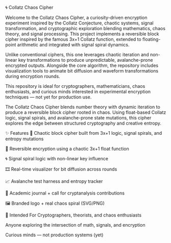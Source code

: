 🌀 Collatz Chaos Cipher

Welcome to the Collatz Chaos Cipher, a curiosity-driven encryption experiment inspired by the Collatz Conjecture, chaotic systems, signal transformation, and cryptographic exploration blending mathematics, chaos theory, and signal processing. This project implements a reversible block cipher inspired by the famous 3x+1 Collatz function, extended to floating-point arithmetic and integrated with signal spiral dynamics.

Unlike conventional ciphers, this one leverages chaotic iteration and non-linear key transformations to produce unpredictable, avalanche-prone encrypted outputs. Alongside the core algorithm, the repository includes visualization tools to animate bit diffusion and waveform transformations during encryption rounds.

This repository is ideal for cryptographers, mathematicians, chaos enthusiasts, and curious minds interested in experimental encryption techniques — not yet for production use.

The Collatz Chaos Cipher blends number theory with dynamic iteration to produce a reversible block cipher rooted in chaos. Using float-based Collatz logic, signal spirals, and avalanche-prone state mutations, this cipher explores the edge between structured cryptography and creative entropy.

✨ Features
🔐 Chaotic block cipher built from 3x+1 logic, signal spirals, and entropy mutations

🔄 Reversible encryption using a chaotic 3x+1 float function

🌀 Signal spiral logic with non-linear key influence

🎞️ Real-time visualizer for bit diffusion across rounds

📈 Avalanche test harness and entropy tracker

🧠 Academic journal + call for cryptanalysis contributions

🖼️ Branded logo + real chaos spiral (SVG/PNG)

🔬 Intended For
Cryptographers, theorists, and chaos enthusiasts

Anyone exploring the intersection of math, signals, and encryption

Curious minds — not production systems (yet)
